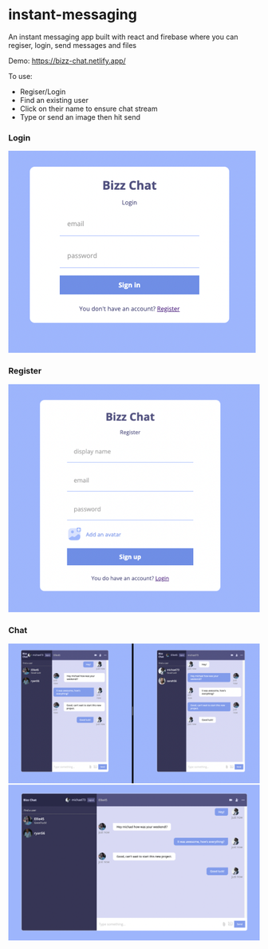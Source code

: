 # instant-messaging

An instant messaging app built with react and firebase where you can regiser, login, send messages and files

Demo: https://bizz-chat.netlify.app/

To use:

- Regiser/Login
- Find an existing user
- Click on their name to ensure chat stream
- Type or send an image then hit send

### Login

![Alt text](/images/login.png "Home Page")

### Register

![Alt text](/images/register.png "Home Page")

### Chat

![Alt text](/images/chat.png "Home Page")
![Alt text](/images/chat_2.png "Home Page")
